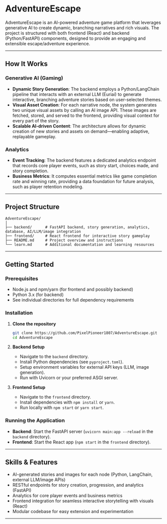 # AdventureEscape

AdventureEscape is an AI-powered adventure game platform that leverages generative AI to create dynamic, branching narratives and rich visuals. The project is structured with both frontend (React) and backend (Python/FastAPI) components, designed to provide an engaging and extensible escape/adventure experience.

---

## How It Works

### Generative AI (Gaming)

- **Dynamic Story Generation**: The backend employs a Python/LangChain pipeline that interacts with an external LLM (Euriai) to generate interactive, branching adventure stories based on user-selected themes.
- **Visual Asset Creation**: For each narrative node, the system generates two unique visual assets by calling an AI image API. These images are fetched, stored, and served to the frontend, providing visual context for every part of the story.
- **Scalable AI-driven Content**: The architecture allows for dynamic creation of new stories and assets on demand—enabling adaptive, replayable gameplay.

### Analytics

- **Event Tracking**: The backend features a dedicated analytics endpoint that records core player events, such as story start, choices made, and story completion.
- **Business Metrics**: It computes essential metrics like game completion rate and winning rate, providing a data foundation for future analysis, such as player retention modeling.

---

## Project Structure

```
AdventureEscape/
│
├── backend/      # FastAPI backend, story generation, analytics, database, AI/LLM/image integration
├── frontend/     # React frontend for interactive story gameplay
├── README.md     # Project overview and instructions
└── learn.md      # Additional documentation and learning resources
```

---

## Getting Started

### Prerequisites

- Node.js and npm/yarn (for frontend and possibly backend)
- Python 3.x (for backend)
- See individual directories for full dependency requirements

### Installation

1. **Clone the repository**
   ```bash
   git clone https://github.com/PixelPioneer1807/AdventureEscape.git
   cd AdventureEscape
   ```

2. **Backend Setup**
   - Navigate to the `backend` directory.
   - Install Python dependencies (see `pyproject.toml`).
   - Setup environment variables for external API keys (LLM, image generation).
   - Run with Uvicorn or your preferred ASGI server.

3. **Frontend Setup**
   - Navigate to the `frontend` directory.
   - Install dependencies with `npm install` or `yarn`.
   - Run locally with `npm start` or `yarn start`.

### Running the Application

- **Backend**: Start the FastAPI server (`uvicorn main:app --reload` in the `backend` directory).
- **Frontend**: Start the React app (`npm start` in the `frontend` directory).

---

## Skills & Features

- AI-generated stories and images for each node (Python, LangChain, external LLM/image APIs)
- RESTful endpoints for story creation, progression, and analytics (FastAPI)
- Analytics for core player events and business metrics
- Frontend integration for seamless interactive storytelling with visuals (React)
- Modular codebase for easy extension and experimentation

---
